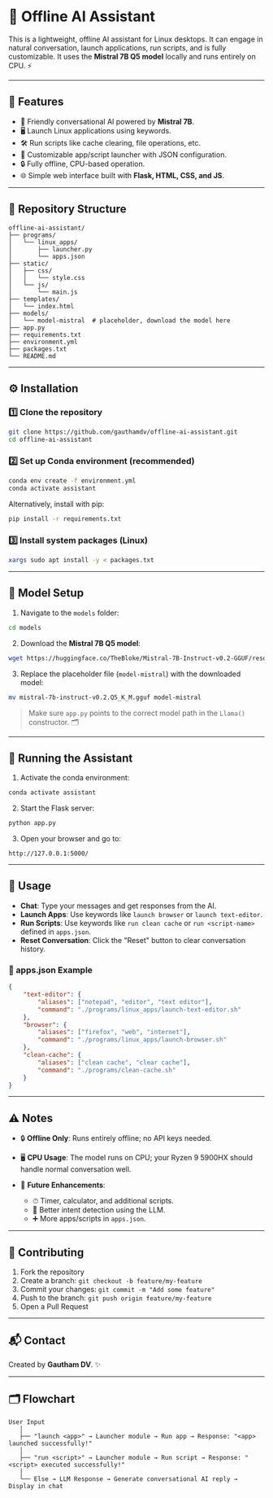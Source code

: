 # 🦾 Offline AI Assistant

This is a lightweight, offline AI assistant for Linux desktops. It can engage in natural conversation, launch applications, run scripts, and is fully customizable. It uses the **Mistral 7B Q5 model** locally and runs entirely on CPU. ⚡

---

## 🌟 Features

* 🤖 Friendly conversational AI powered by **Mistral 7B**.
* 🖥️ Launch Linux applications using keywords.
* 🛠️ Run scripts like cache clearing, file operations, etc.
* 📂 Customizable app/script launcher with JSON configuration.
* 🔒 Fully offline, CPU-based operation.
* 🌐 Simple web interface built with **Flask, HTML, CSS, and JS**.

---

## 📁 Repository Structure

```
offline-ai-assistant/
├── programs/
│   └── linux_apps/
│       ├── launcher.py
│       └── apps.json
├── static/
│   ├── css/
│   │   └── style.css
│   └── js/
│       └── main.js
├── templates/
│   └── index.html
├── models/
│   └── model-mistral  # placeholder, download the model here
├── app.py
├── requirements.txt
├── environment.yml
├── packages.txt
└── README.md
```

---

## ⚙️ Installation

### 1️⃣ Clone the repository

```bash
git clone https://github.com/gauthamdv/offline-ai-assistant.git
cd offline-ai-assistant
```

### 2️⃣ Set up Conda environment (recommended)

```bash
conda env create -f environment.yml
conda activate assistant
```

Alternatively, install with pip:

```bash
pip install -r requirements.txt
```

### 3️⃣ Install system packages (Linux)

```bash
xargs sudo apt install -y < packages.txt
```

---

## 🧠 Model Setup

1. Navigate to the `models` folder:

```bash
cd models
```

2. Download the **Mistral 7B Q5 model**:

```bash
wget https://huggingface.co/TheBloke/Mistral-7B-Instruct-v0.2-GGUF/resolve/main/mistral-7b-instruct-v0.2.Q5_K_M.gguf
```

3. Replace the placeholder file (`model-mistral`) with the downloaded model:

```bash
mv mistral-7b-instruct-v0.2.Q5_K_M.gguf model-mistral
```

> Make sure `app.py` points to the correct model path in the `Llama()` constructor. 🗂️

---

## 🚀 Running the Assistant

1. Activate the conda environment:

```bash
conda activate assistant
```

2. Start the Flask server:

```bash
python app.py
```

3. Open your browser and go to:

```
http://127.0.0.1:5000/
```

---

## 💬 Usage

* **Chat**: Type your messages and get responses from the AI.
* **Launch Apps**: Use keywords like `launch browser` or `launch text-editor`.
* **Run Scripts**: Use keywords like `run clean cache` or `run <script-name>` defined in `apps.json`.
* **Reset Conversation**: Click the "Reset" button to clear conversation history.

### 📝 apps.json Example

```json
{
    "text-editor": {
        "aliases": ["notepad", "editor", "text editor"],
        "command": "./programs/linux_apps/launch-text-editor.sh"
    },
    "browser": {
        "aliases": ["firefox", "web", "internet"],
        "command": "./programs/linux_apps/launch-browser.sh"
    },
    "clean-cache": {
        "aliases": ["clean cache", "clear cache"],
        "command": "./programs/clean-cache.sh"
    }
}
```

---

## ⚠️ Notes

* 🔒 **Offline Only**: Runs entirely offline; no API keys needed.
* 🖥️ **CPU Usage**: The model runs on CPU; your Ryzen 9 5900HX should handle normal conversation well.
* 🌱 **Future Enhancements**:

  * ⏱ Timer, calculator, and additional scripts.
  * 🧩 Better intent detection using the LLM.
  * ➕ More apps/scripts in `apps.json`.

---

## 🤝 Contributing

1. Fork the repository
2. Create a branch: `git checkout -b feature/my-feature`
3. Commit your changes: `git commit -m "Add some feature"`
4. Push to the branch: `git push origin feature/my-feature`
5. Open a Pull Request

---

## 📬 Contact

Created by **Gautham DV**. ✨

---

## 🗂 Flowchart

```text
User Input
   │
   ├── "launch <app>" → Launcher module → Run app → Response: "<app> launched successfully!"
   │
   ├── "run <script>" → Launcher module → Run script → Response: "<script> executed successfully!"
   │
   └── Else → LLM Response → Generate conversational AI reply → Display in chat
```
